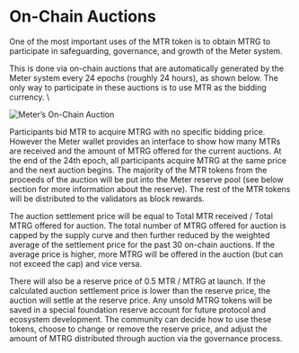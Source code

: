 # On-Chain Auctions

One of the most important uses of the MTR token is to obtain MTRG to participate in safeguarding, governance, and growth of the Meter system.&#x20;

This is done via on-chain auctions that are automatically generated by the Meter system every 24 epochs (roughly 24 hours), as shown below. The only way to participate in these auctions is to use MTR as the bidding currency. \


![Meter’s On-Chain Auction](https://lh6.googleusercontent.com/xdpa7KQAPyugvHA8QFDHRpyUjNoZUPr4oaW2NzZAKKkTy5RVNw19yT4r8CdKxtX0av\_mQaggqZuO2e6xLSw8IgwLMcZevePdAo--aovUCdDdDfpbSUQTEugk\_KYMDUNn2J70gOyT)

Participants bid MTR to acquire MTRG with no specific bidding price. However the Meter wallet provides an interface to show how many MTRs are received and the amount of MTRG offered for the current auctions. At the end of the 24th epoch, all participants acquire MTRG at the same price and the next auction begins. The majority of the MTR tokens from the proceeds of the auction will be put into the Meter reserve pool (see below section for more information about the reserve). The rest of the MTR tokens will be distributed to the validators as block rewards. &#x20;

The auction settlement price will be equal to Total MTR received / Total MTRG offered for auction. The total number of MTRG offered for auction is capped by the supply curve and then further reduced by the weighted average of the settlement price for the past 30 on-chain auctions.  If the average price is higher, more MTRG will be offered in the auction (but can not exceed the cap) and vice versa.&#x20;

There will also be a reserve price of 0.5 MTR / MTRG at launch. If the calculated auction settlement price is lower than the reserve price, the auction will settle at the reserve price. Any unsold MTRG tokens will be saved in a special foundation reserve account for future protocol and ecosystem development. The community can decide how to use these tokens, choose to change or remove the reserve price, and adjust the amount of MTRG distributed through auction via the governance process.&#x20;
